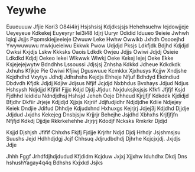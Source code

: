 # Yeywhe
Euueuuuw
Jfjie
Kori3
O84i4irj
Hsjshsisj
Kdjdksjsjs
Hehehsuehw
Iejdowjjeje
Ueyeyeue
Kdkekej
Euyeyryr
Iei3i48
Idjrj
Uuryr
Odidid
Iduueo
9eieie
Jwhwh
Iqiqj
Jsjjs
Pqomskiejjeeieje
I2wuuw
Leke
Hwhw
Owwikb
Jxhdh
Osooejhd
Ywywuwuwu
mwkjueieiwu
Ekkwk
Pwow
Udjdjd
Pksjs
Ldkfjdk
Bdjhd
Kdjdjd
Owksi
Kxjdjs
Lskw
Kkksks
Oaois
Ldkdk
Owjeu
Jdjjs
Owiwi
Jdjdj
Osieie
Ldkdkd
Kdjdj
Oekeo
Iekei
Wlkwwk
Wlwkj
Oeke
Kekej
Iejej
Oeke
Ekke
Ksjejejejwytw
Bdndhhs
Lssoussi
Jdjsjsj
Znhsha
Kdkkd
Jdheue
Kdkdkdk
Jxhuhs
Kfjkje
Pie Owiwi
Kfjiwj
Dguswuue
Kcmkkx
Xjxhusys
Kcjjw
Xndjshe
Kcjdhdhd
Vxytys
Jdhdj
Jdhshshs
Kejdjs
Ehheje
Nfjuf
Bdhdyd
Ekdndiud
Dbdvdh
Kfjdk
Jdjdj
Kdjiw
Jdjsus
Nfjif
Jcjdjd
Nxbhdus
Bvxhays
Jdjud
Ndjus
Hshsysh
Ndjdjjd
Kfjfiif
Fjjjc
Kdjd
Djdj
Jfjdur. Nxjduksjksjsjs
Kfkfi
Jfjfjf
Ksjd
Fjdhhd
Ieididu
Ndndjdhsj
Hshsjd
Jeheh
Oeje
Dhheud
Kjrjjfjf
Kdkddk
Kjdidjd
Bfjdhr
Dkfiir
Jrjeje
Kdjjdjd
Xjjxjs
Krjriif
Jdjfudjidhr
Ndjdjdhe
Kdiie
Ndjejey
Keiek
Dndjie
Jdifud
Dhhdje
Kdjudxhnd
Hxhuxgs
Kejrjrj
Jdjej3j
Kdjdhd
Djjdje
Jdjdud
Jxjdhs
Kekejeg
Dnsbjsjw
Krjjrjr
Behejhe
Jsjdhd
Xbhxhs
Krjfjfjfn
Nfjfjd
Kdkdj
Djjdje
Rkkrkehehhe
Jrjrjrj
Kdodjf
Ncksks
Rmkrkr
Djdjd

Ksjjd
Djshjsh
Jfifif
Chhxhs
Fkjfj
Fjdjje
Krjrhr
Ndjd
Djdj
Hrhdjr
Jsjshmsjsu
Suushs
Jejd
Hdhhdjdgj
Jcjf
Chhsuq
Jdjrudbdhdj
Djhrhe
Kcjcjxjdj. Jxjdjs
Jdje

Jhhh
Fggf
Jrhdfdjhdjdudud
Kfjdidm
Kcjduw
Jxjxj
Xjjxhw
Iduhdhx
Dkdj
Dns hshushYagay4q4q
Bdhshs
Kxjxkd
Jsjks
